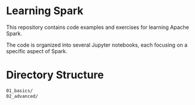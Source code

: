 # Learning Spark

This repository contains code examples and exercises for learning Apache Spark.

The code is organized into several Jupyter notebooks, each focusing on a specific aspect of Spark.

# Directory Structure

``` bash
01_basics/
02_advanced/
```